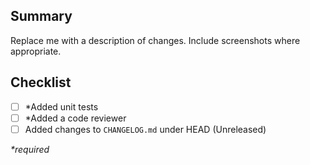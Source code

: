 ## Summary

Replace me with a description of changes. Include screenshots where appropriate.

## Checklist

- [ ] \*Added unit tests
- [ ] \*Added a code reviewer
- [ ] Added changes to `CHANGELOG.md` under HEAD (Unreleased)

_\*required_